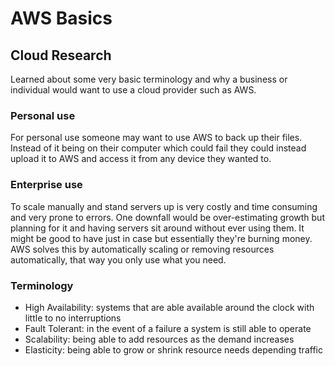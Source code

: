 # AWS Basics

## Cloud Research

Learned about some very basic terminology and why a business or individual would want to use a cloud provider such as AWS.

### Personal use

For personal use someone may want to use AWS to back up their files. Instead of it being on their computer which could fail they could instead upload it to AWS and access it from any device they wanted to.

### Enterprise use

To scale manually and stand servers up is very costly and time consuming and very prone to errors. One downfall would be over-estimating growth but planning for it and having servers sit around without ever using them. It might be good to have just in case but essentially they're burning money. AWS solves this by automatically scaling or removing resources automatically, that way you only use what you need.

### Terminology

- High Availability: systems that are able available around the clock with little to no interruptions
- Fault Tolerant: in the event of a failure a system is still able to operate 
- Scalability: being able to add resources as the demand increases
- Elasticity: being able to grow or shrink resource needs depending traffic
